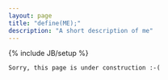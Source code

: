```yaml
---
layout: page
title: "define(ME);"
description: "A short description of me"
---
```

{% include JB/setup %}

	Sorry, this page is under construction :-(